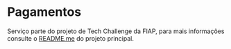   # Pagamentos

Serviço parte do projeto de Tech Challenge da FIAP, para mais informações consulte o [README.me](https://github.com/fiap-tech-challenge-soat1/fiap-tech-challenge-1-pedidos/blob/main/README.md) do projeto principal.
